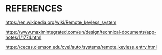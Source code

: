 # REFERENCES
https://en.wikipedia.org/wiki/Remote_keyless_system

https://www.maximintegrated.com/en/design/technical-documents/app-notes/1/1774.html

https://cecas.clemson.edu/cvel/auto/systems/remote_keyless_entry.html